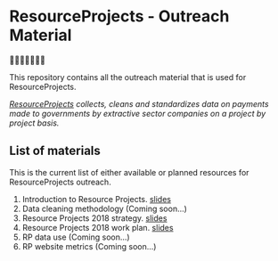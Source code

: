 # ResourceProjects - Outreach Material

🎉🎈🎂🍾🎊🍻💃

This repository contains all the outreach material that is used for ResourceProjects.

_[ResourceProjects](https://resourceprojects.org/) collects, cleans and standardizes data on payments made to governments
by extractive sector companies on a project by project basis._

## List of materials

This is the current list of either available or planned resources for ResourceProjects outreach.

1.  Introduction to Resource Projects. [slides](https://nrgi.github.io/RP-Outreach/RP_intro/RP_intro.html#/)
2.  Data cleaning methodology (Coming soon...)
3.  Resource Projects 2018 strategy. [slides](https://nrgi.github.io/RP-Outreach/RP_strategy/RP_strategy.html#/)
4.  Resource Projects 2018 work plan. [slides](https://nrgi.github.io/RP-Outreach/RP_Workplan/RP_Workplan.html#/)
5.  RP data use (Coming soon...)
6.  RP website metrics (Coming soon...)
